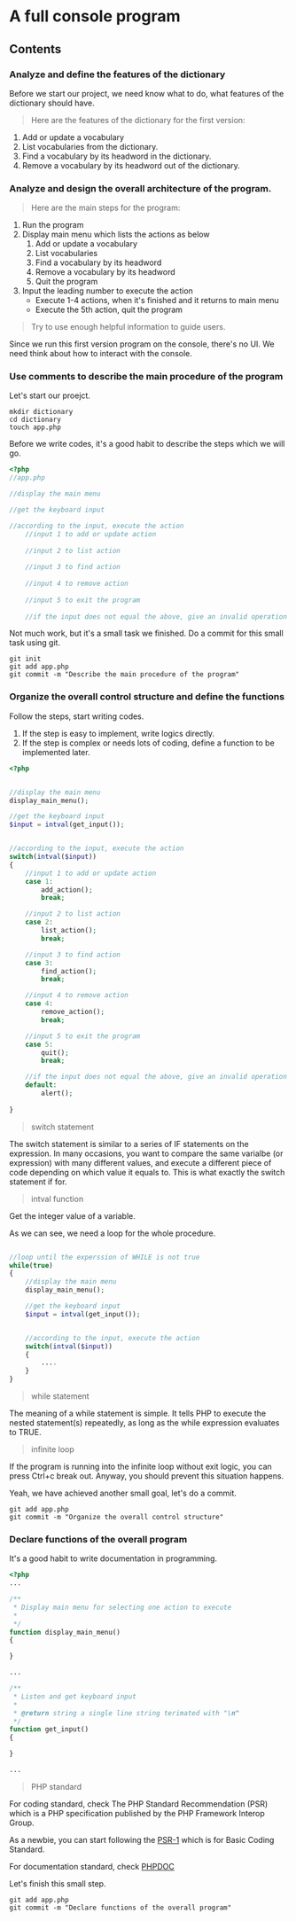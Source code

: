 # A full console program

## Contents

### Analyze and define the features of the dictionary

Before we start our project, we need know what to do, what features of the dictionary should have.

> Here are the features of the dictionary for the first version:

1. Add or update a vocabulary
2. List vocabularies from the dictionary.
3. Find a vocabulary by its headword in the dictionary.
4. Remove a vocabulary by its headword out of the dictionary.

### Analyze and design the overall architecture of the program.

> Here are the main steps for the program:

1. Run the program
2. Display main menu which lists the actions as below
    1. Add or update a vocabulary
    2. List vocabularies
    3. Find a vocabulary by its headword
    4. Remove a vocabulary by its headword
    5. Quit the program
3. Input the leading number to execute the action
	* Execute 1-4 actions, when it's finished and it returns to main menu
	* Execute the 5th action, quit the program

> Try to use enough helpful information to guide users.

Since we run this first version program on the console, there's no UI. We need think about how to interact with the console.


### Use comments to describe the main procedure of the program

Let's start our proejct.

```
mkdir dictionary
cd dictionary
touch app.php
```
Before we write codes, it's a good habit to describe the steps which we will go.

```php
<?php
//app.php

//display the main menu 

//get the keyboard input

//according to the input, execute the action
    //input 1 to add or update action
    
    //input 2 to list action
    
    //input 3 to find action
    
    //input 4 to remove action
    
    //input 5 to exit the program
    
    //if the input does not equal the above, give an invalid operation alert
```
Not much work, but it's a small task we finished. Do a commit for this small task using git.

```git
git init
git add app.php
git commit -m "Describe the main procedure of the program"
```

### Organize the overall control structure and define the functions

Follow the steps, start writing codes.

1. If the step is easy to implement, write logics directly.
2. If the step is complex or needs lots of coding, define a function to be implemented later.

```php
<?php


//display the main menu 
display_main_menu();

//get the keyboard input
$input = intval(get_input());


//according to the input, execute the action
switch(intval($input))
{
    //input 1 to add or update action
    case 1:
        add_action();
        break;

    //input 2 to list action
    case 2:
        list_action();
        break;

    //input 3 to find action
    case 3:
        find_action();
        break;

    //input 4 to remove action
    case 4:
        remove_action();
        break;

    //input 5 to exit the program
    case 5:
        quit();
        break;

    //if the input does not equal the above, give an invalid operation alert
    default:
        alert();
        
}

```

> switch statement

The switch statement is similar to a series of IF statements on the expression. In many occasions, you want to compare the same varialbe (or expression) with many different values, and execute a different piece of code depending on which value it equals to. This is what exactly the switch statement if for.

> intval function

Get the integer value of a variable.

As we can see, we need a loop for the whole procedure.

```php

//loop until the experssion of WHILE is not true
while(true)
{
	//display the main menu 
	display_main_menu();

	//get the keyboard input
	$input = intval(get_input());


	//according to the input, execute the action
	switch(intval($input))
	{
		....
	}
}

```

> while statement 

The meaning of a while statement is simple. It tells PHP to execute the nested statement(s) repeatedly, as long as the while expression evaluates to TRUE. 

> infinite loop

If the program is running into the infinite loop without exit logic, you can press Ctrl+c break out. Anyway, you should prevent this situation happens.

Yeah, we have achieved another small goal, let's do a commit.

```git
git add app.php
git commit -m "Organize the overall control structure"
```
### Declare functions of the overall program

It's a good habit to write documentation in programming.


```php
<?php
...

/**
 * Display main menu for selecting one action to execute
 * 
 */
function display_main_menu()
{

}

...

/**
 * Listen and get keyboard input
 * 
 * @return string a single line string terimated with "\n"
 */
function get_input()
{

}

...

```

> PHP standard

For coding standard, check The PHP Standard Recommendation (PSR) which is a PHP specification published by the PHP Framework Interop Group.

As a newbie, you can start following the [PSR-1](http://www.php-fig.org/psr/psr-1/) which is for Basic Coding Standard.

For documentation standard, check [PHPDOC](https://www.phpdoc.org/)

Let's finish this small step.

```git
git add app.php
git commit -m "Declare functions of the overall program"
```